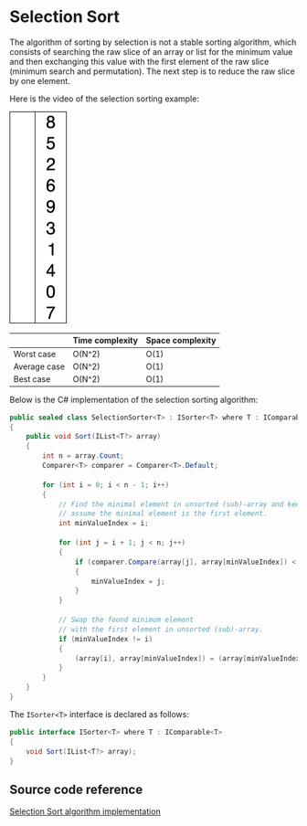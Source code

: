 # Selection Sort

The algorithm of sorting by selection is not a stable sorting algorithm, which consists of searching the raw slice of an array or list for the minimum value and then exchanging this value with the first element of the raw slice (minimum search and permutation). The next step is to reduce the raw slice by one element.

Here is the video of the selection sorting example:

![Insertion Sort](./Media/selection-sort.gif)


|              	| Time complexity 	| Space complexity 	|
|--------------	|-----------------	|------------------	|
| Worst case   	| O(N^2)          	| O(1)             	|
| Average case 	| O(N^2)          	| O(1)             	|
| Best case    	| O(N^2)           	| O(1)             	|


Below is the C# implementation of the selection sorting algorithm:

```c#
public sealed class SelectionSorter<T> : ISorter<T> where T : IComparable<T>
{
    public void Sort(IList<T?> array)
    {
        int n = array.Count;
        Comparer<T> comparer = Comparer<T>.Default;

        for (int i = 0; i < n - 1; i++)
        {
            // Find the minimal element in unsorted (sub)-array and keep its index
            // assume the minimal element is the first element.
            int minValueIndex = i;

            for (int j = i + 1; j < n; j++)
            {
                if (comparer.Compare(array[j], array[minValueIndex]) < 0)
                {
                    minValueIndex = j;
                }
            }

            // Swap the found minimum element 
            // with the first element in unsorted (sub)-array.
            if (minValueIndex != i)
            {
                (array[i], array[minValueIndex]) = (array[minValueIndex], array[i]);
            }
        }
    }
}
```

The `ISorter<T>` interface is declared as follows:

```c#
public interface ISorter<T> where T : IComparable<T>
{
    void Sort(IList<T?> array);
}
```

## Source code reference

[Selection Sort algorithm implementation](../../Algorithms/SortingAlgorithms/SelectionSorter.cs)
